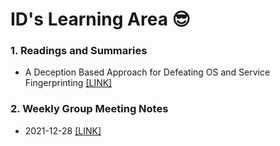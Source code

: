 # ID's Learning Area 😎

### 1. Readings and Summaries

- A Deception Based Approach for Defeating OS and Service Fingerprinting [[LINK]](ref_and_notes/A_Deception_Based_Approach_for_Defeating_OS_and_Service_Fingerprinting.pdf)

### 2. Weekly Group Meeting Notes 

- 2021-12-28 [[LINK]](weekly_meeting/20211228.md)
